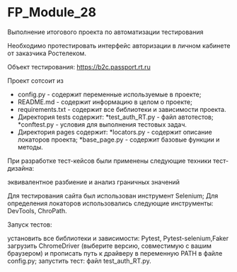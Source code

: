 # FP_Module_28
Выполнение итогового проекта по автоматизации тестирования

Необходимо протестировать интерфейс авторизации в личном кабинете от заказчика Ростелеком.

Объект тестирования: https://b2c.passport.rt.ru

Проект сотсоит из

* config.py - содержит переменные используемые в проекте;
* README.md - содержит информацию в целом о проекте;
* requirements.txt - содержит все библиотеки и зависимости проекта.
* Директория tests содержит:
    *test_auth_RT.py - файл автотестов;
    *conftest.py - условия для выполнения тестовых задач.
* Директория pages содержит:
    *locators.py - содержит описание локаторов проекта;
    *base_page.py - содержит базовые функции и методы.

При разработке тест-кейсов были применены следующие техники тест-дизайна:

эквивалентное разбиение и анализ граничных значений

Для тестирования сайта был использован инструмент Selenium; Для определения локаторов использовались следующие инструменты: DevTools, ChroPath. 

Запуск тестов:

установить все библиотеки и зависимости: Pytest, Pytest-selenium,Faker загрузить ChromeDriver (выберите версию, совместимую с вашим браузером) и прописать путь к драйверу в переменную PATH в файле config.py; запустить тест: файл test_auth_RT.py.
